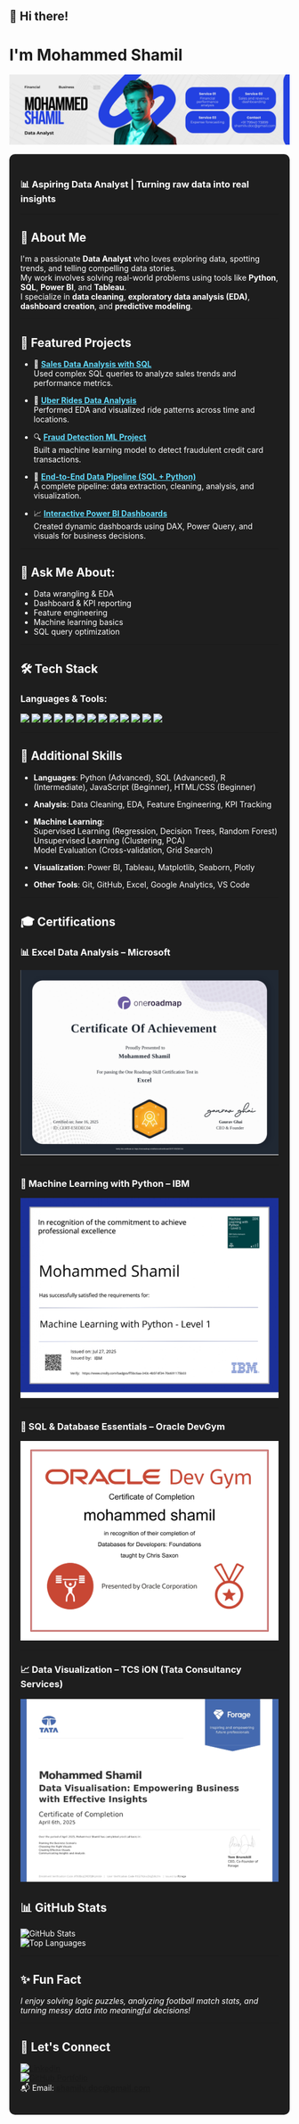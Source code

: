 ## 👋 Hi there!

# I'm Mohammed Shamil  
![Professional Banner](https://github.com/imshamil23/imshamil23/blob/main/banner1.png)

<div style="background-color:#1e1e1e; padding:20px; border-radius:10px; color:white">

### 📊 Aspiring Data Analyst | Turning raw data into real insights

---

## 🌟 About Me  

I'm a passionate <b>Data Analyst</b> who loves exploring data, spotting trends, and telling compelling data stories.  
My work involves solving real-world problems using tools like <b>Python</b>, <b>SQL</b>, <b>Power BI</b>, and <b>Tableau</b>.  
I specialize in <b>data cleaning</b>, <b>exploratory data analysis (EDA)</b>, <b>dashboard creation</b>, and <b>predictive modeling</b>.

---

## 🚀 Featured Projects

- 🧾 <b><a href="https://github.com/imshamil23/SQL-Project" style="color:#61dafb;">Sales Data Analysis with SQL</a></b>  
  Used complex SQL queries to analyze sales trends and performance metrics.

- 🚕 <b><a href="https://github.com/imshamil23/Uber-Rides-Data-Analysis" style="color:#61dafb;">Uber Rides Data Analysis</a></b>  
  Performed EDA and visualized ride patterns across time and locations.

- 🔍 <b><a href="https://github.com/imshamil23/Meachine-Learning-Project" style="color:#61dafb;">Fraud Detection ML Project</a></b>  
  Built a machine learning model to detect fraudulent credit card transactions.

- 🧪 <b><a href="https://github.com/imshamil23/End-to-End-Data-Analytics-SQL-Python" style="color:#61dafb;">End-to-End Data Pipeline (SQL + Python)</a></b>  
  A complete pipeline: data extraction, cleaning, analysis, and visualization.

- 📈 <b><a href="https://github.com/imshamil23/PowerBI" style="color:#61dafb;">Interactive Power BI Dashboards</a></b>  
  Created dynamic dashboards using DAX, Power Query, and visuals for business decisions.

---

## 💬 Ask Me About:
- Data wrangling & EDA  
- Dashboard & KPI reporting  
- Feature engineering  
- Machine learning basics  
- SQL query optimization

---

## 🛠️ Tech Stack

### Languages & Tools:
<img src="https://img.shields.io/badge/-Python-blue?style=flat&logo=python"/>
<img src="https://img.shields.io/badge/-SQL-orange?style=flat&logo=sqlite"/>
<img src="https://img.shields.io/badge/-PowerBI-yellow?style=flat&logo=powerbi"/>
<img src="https://img.shields.io/badge/-Tableau-%23E97627.svg?style=flat&logo=tableau"/>
<img src="https://img.shields.io/badge/-Excel-green?style=flat&logo=microsoft-excel"/>
<img src="https://img.shields.io/badge/-Pandas-%23150458.svg?style=flat&logo=pandas"/>
<img src="https://img.shields.io/badge/-NumPy-%23013243.svg?style=flat&logo=numpy"/>
<img src="https://img.shields.io/badge/-Matplotlib-white?style=flat&logo=matplotlib"/>
<img src="https://img.shields.io/badge/-Seaborn-%2300469C.svg?style=flat&logo=seaborn"/>
<img src="https://img.shields.io/badge/-Scikit--Learn-%23F7931E.svg?style=flat&logo=scikit-learn"/>
<img src="https://img.shields.io/badge/-Jupyter-%23F37626.svg?style=flat&logo=jupyter"/>
<img src="https://img.shields.io/badge/-Git-black?style=flat&logo=git"/>
<img src="https://img.shields.io/badge/-GitHub-black?style=flat&logo=github"/>

---

## 🧠 Additional Skills

- <b>Languages</b>: Python (Advanced), SQL (Advanced), R (Intermediate), JavaScript (Beginner), HTML/CSS (Beginner)

- <b>Analysis</b>: Data Cleaning, EDA, Feature Engineering, KPI Tracking

- <b>Machine Learning</b>:  
  Supervised Learning (Regression, Decision Trees, Random Forest)  
  Unsupervised Learning (Clustering, PCA)  
  Model Evaluation (Cross-validation, Grid Search)

- <b>Visualization</b>: Power BI, Tableau, Matplotlib, Seaborn, Plotly

- <b>Other Tools</b>: Git, GitHub, Excel, Google Analytics, VS Code

---

## 🎓 Certifications  

### 📊 Excel Data Analysis – Microsoft  
![Excel Certificate](https://github.com/imshamil23/imshamil23/blob/main/Excel-Certificate_page-0001.jpg)

---

### 🤖 Machine Learning with Python – IBM  
![IBM Certificate](https://github.com/imshamil23/imshamil23/blob/main/IBMDesign20250727-30-wukeb_page-0001.jpg)

---

### 🧠 SQL & Database Essentials – Oracle DevGym  
![Oracle Certificate](https://github.com/imshamil23/imshamil23/blob/main/devgymcertificate.jpg)

---

### 📈 Data Visualization – TCS iON (Tata Consultancy Services)  
![TCS Certificate](https://github.com/imshamil23/imshamil23/blob/main/tata_page-0001.jpg)


## 📊 GitHub Stats  

![GitHub Stats](https://github-readme-stats.vercel.app/api?username=imshamil23&show_icons=true&theme=radical)  
![Top Languages](https://github-readme-stats.vercel.app/api/top-langs/?username=imshamil23&layout=compact&theme=radical)

---

## ✨ Fun Fact  

*I enjoy solving logic puzzles, analyzing football match stats, and turning messy data into meaningful decisions!*

---

## 🔗 Let's Connect  
[![LinkedIn](https://img.shields.io/badge/-LinkedIn-blue?style=flat&logo=linkedin)](https://www.linkedin.com/in/mohammed-shamil-54b61a307)  
[![GitHub Portfolio](https://img.shields.io/badge/-GitHub%20Portfolio-black?style=flat&logo=github)](https://github.com/imshamil23)  
📬 Email: **shamilv.doc@gmail.com**

</div>
